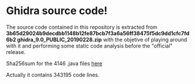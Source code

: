# Ghidra source code!
The source code contained in this repository is extracted from
**3b65d29024b9decdbb1148b12fe87bcb7f3a6a56ff38475f5dc9dd1cfc7fd6b2  ghidra_9.0_PUBLIC_20190228.zip** with the objetive of playing around with it and performing some static code analysis before the "official" release. 

Sha256sum for the 4146 .java files [here](https://github.com/SadFud/ghidra/src/checksums.chk)

Actually it contains 343195 code lines.
